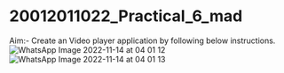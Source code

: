 # 20012011022_Practical_6_mad
Aim:- Create an Video player application by following below instructions.
![WhatsApp Image 2022-11-14 at 04 01 12](https://user-images.githubusercontent.com/110802677/201548170-068938ae-d23c-47b9-bf63-6c52d08001cf.jpg)
![WhatsApp Image 2022-11-14 at 04 01 13](https://user-images.githubusercontent.com/110802677/201548178-dede4fbb-0f36-4c80-bdb7-e38413926072.jpg)
